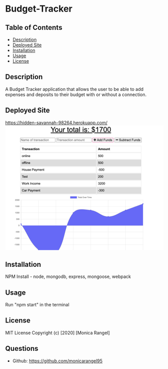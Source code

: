 # Budget-Tracker

## Table of Contents
  - [Description](#description)
  - [Deployed Site](##DeployedSite)
  - [Installation](#installation)
  - [Usage](#usage)
  - [License](#license)

## Description
A Budget Tracker application that allows the user to be able to add expenses and deposits to their budget with or without a connection.

## Deployed Site
https://hidden-savannah-98264.herokuapp.com/
![Home](public/icons/app.png)

## Installation 
NPM Install - node, mongodb, express, mongoose, webpack

## Usage
Run "npm start" in the terminal

## License
MIT License
Copyright (c) [2020] [Monica Rangel]
## Questions
- Github: https://github.com/monicarangel95

